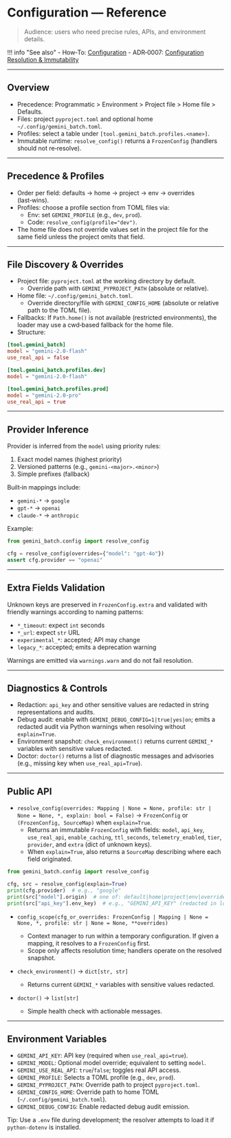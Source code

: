 # Configuration — Reference

> Audience: users who need precise rules, APIs, and environment details.

!!! info "See also"
    - How‑To: [Configuration](../how-to/configuration.md)
    - ADR‑0007: [Configuration Resolution & Immutability](../explanation/decisions/ADR-0007-configuration.md)

---

## Overview

- Precedence: Programmatic > Environment > Project file > Home file > Defaults.
- Files: project `pyproject.toml` and optional home `~/.config/gemini_batch.toml`.
- Profiles: select a table under `[tool.gemini_batch.profiles.<name>]`.
- Immutable runtime: `resolve_config()` returns a `FrozenConfig` (handlers should not re‑resolve).

---

## Precedence & Profiles

- Order per field: defaults → home → project → env → overrides (last‑wins).
- Profiles: choose a profile section from TOML files via:
  - Env: set `GEMINI_PROFILE` (e.g., `dev`, `prod`).
  - Code: `resolve_config(profile="dev")`.
- The home file does not override values set in the project file for the same field unless the project omits that field.

---

## File Discovery & Overrides

- Project file: `pyproject.toml` at the working directory by default.
  - Override path with `GEMINI_PYPROJECT_PATH` (absolute or relative).
- Home file: `~/.config/gemini_batch.toml`.
  - Override directory/file with `GEMINI_CONFIG_HOME` (absolute or relative path to the TOML file).
- Fallbacks: If `Path.home()` is not available (restricted environments), the loader may use a cwd‑based fallback for the home file.
- Structure:

```toml
[tool.gemini_batch]
model = "gemini-2.0-flash"
use_real_api = false

[tool.gemini_batch.profiles.dev]
model = "gemini-2.0-flash"

[tool.gemini_batch.profiles.prod]
model = "gemini-2.0-pro"
use_real_api = true
```

---

## Provider Inference

Provider is inferred from the `model` using priority rules:

1) Exact model names (highest priority)
2) Versioned patterns (e.g., `gemini-<major>.<minor>`)
3) Simple prefixes (fallback)

Built‑in mappings include:

- `gemini-*` → `google`
- `gpt-*` → `openai`
- `claude-*` → `anthropic`

Example:

```python
from gemini_batch.config import resolve_config

cfg = resolve_config(overrides={"model": "gpt-4o"})
assert cfg.provider == "openai"
```

---

## Extra Fields Validation

Unknown keys are preserved in `FrozenConfig.extra` and validated with friendly warnings according to naming patterns:

- `*_timeout`: expect `int` seconds
- `*_url`: expect `str` URL
- `experimental_*`: accepted; API may change
- `legacy_*`: accepted; emits a deprecation warning

Warnings are emitted via `warnings.warn` and do not fail resolution.

---

## Diagnostics & Controls

- Redaction: `api_key` and other sensitive values are redacted in string representations and audits.
- Debug audit: enable with `GEMINI_DEBUG_CONFIG=1|true|yes|on`; emits a redacted audit via Python warnings when resolving without `explain=True`.
- Environment snapshot: `check_environment()` returns current `GEMINI_*` variables with sensitive values redacted.
- Doctor: `doctor()` returns a list of diagnostic messages and advisories (e.g., missing key when `use_real_api=True`).

---

## Public API

- `resolve_config(overrides: Mapping | None = None, profile: str | None = None, *, explain: bool = False)` → `FrozenConfig` or `(FrozenConfig, SourceMap)` when `explain=True`.
  - Returns an immutable `FrozenConfig` with fields: `model`, `api_key`, `use_real_api`, `enable_caching`, `ttl_seconds`, `telemetry_enabled`, `tier`, `provider`, and `extra` (dict of unknown keys).
  - When `explain=True`, also returns a `SourceMap` describing where each field originated.

```python
from gemini_batch.config import resolve_config

cfg, src = resolve_config(explain=True)
print(cfg.provider)  # e.g., "google"
print(src["model"].origin)  # one of: default|home|project|env|overrides
print(src["api_key"].env_key)  # e.g., "GEMINI_API_KEY" (redacted in logs)
```

- `config_scope(cfg_or_overrides: FrozenConfig | Mapping | None = None, *, profile: str | None = None, **overrides)`
  - Context manager to run within a temporary configuration. If given a mapping, it resolves to a `FrozenConfig` first.
  - Scope only affects resolution time; handlers operate on the resolved snapshot.

- `check_environment()` → `dict[str, str]`
  - Returns current `GEMINI_*` variables with sensitive values redacted.

- `doctor()` → `list[str]`
  - Simple health check with actionable messages.

---

## Environment Variables

- `GEMINI_API_KEY`: API key (required when `use_real_api=true`).
- `GEMINI_MODEL`: Optional model override; equivalent to setting `model`.
- `GEMINI_USE_REAL_API`: `true`/`false`; toggles real API access.
- `GEMINI_PROFILE`: Selects a TOML profile (e.g., `dev`, `prod`).
- `GEMINI_PYPROJECT_PATH`: Override path to project `pyproject.toml`.
- `GEMINI_CONFIG_HOME`: Override path to home TOML (`~/.config/gemini_batch.toml`).
- `GEMINI_DEBUG_CONFIG`: Enable redacted debug audit emission.

Tip: Use a `.env` file during development; the resolver attempts to load it if `python-dotenv` is installed.
